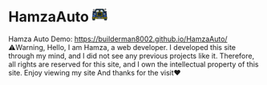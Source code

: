 # HamzaAuto <img src="all files in Hamza Auto/Photos/icon.png" width="30px" height="30px">
Hamza Auto Demo: https://builderman8002.github.io/HamzaAuto/ ⚠️Warning, Hello, I am Hamza, a web developer. I developed this site through my mind, and I did not see any previous projects like it. Therefore, all rights are reserved for this site, and I own the intellectual property of this site. Enjoy viewing my site And thanks for the visit❤️

